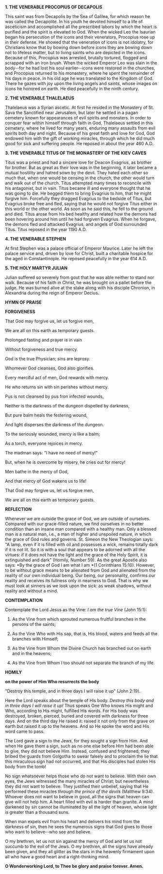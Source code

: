 
**1. THE VENERABLE PROCOPIUS OF DECAPOLIS**

This saint was from Decapolis by the Sea of Galilea, for which reason he was called the Decapolite. In his youth he devoted himself to a life of asceticism and accomplished all the prescribed labors by which the heart is purified and the spirit is elevated to God. When the wicked Leo the Isaurian began his persecution of the icons and their venerators, Procopius rose up in their defense. He showed that the veneration of icons is not idolatry, for Christians know that by bowing down before icons they are bowing down not to lifeless matter, but to living saints who are depicted in the icons. Because of this, Procopius was arrested, brutally tortured, flogged and scrapped with an iron brush. When the wicked Emperor Leo was slain in the body--for he had lost his soul earlier--icons were restored in the churches, and Procopius returned to his monastery, where he spent the remainder of his days in peace. In his old age he was translated to the Kingdom of God. There he gazes with joy upon the living angels and saints, whose images on icons he honored on earth. He died peacefully in the ninth century.

**2. THE VENERABLE THALELAEUS**

Thalelaeus was a Syrian ascetic. At first he resided in the Monastery of St. Sava the Sanctified near Jerusalem, but later he settled in a pagan cemetery known for appearances of evil spirits and monsters. In order to conquer fear within himself through faith in God, Thalelaeus settled in this cemetery, where he lived for many years, enduring many assaults from evil spirits both day and night. Because of his great faith and love for God, God endowed him with the gift of working miracles, through which he did much good for sick and suffering people. He reposed in about the year 460 A.D.

**3. THE VENERABLE TITUS OF THE MONASTERY OF THE KIEV CAVES**

Titus was a priest and had a sincere love for Deacon Evagrius, as brother for brother. But as great as their love was in the beginning, it later became a mutual hostility and hatred sown by the devil. They hated each other so much that, when one would be censing in the church, the other would turn and walk out of the church. Titus attempted many times to reconcile with his antagonist, but in vain. Titus became ill and everyone thought that he was going to die. He begged them to bring Evagrius to him, that he might forgive him. Forcefully they dragged Evagrius to the bedside of Titus, but Evagrius broke free and fled, saying that he would not forgive Titus either in this world or the other world. As soon as he said this, he fell to the ground and died. Titus arose from his bed healthy and related how the demons had been hovering around him until he had forgiven Evagrius. When he forgave, the demons fled and attacked Evagrius, and angels of God surrounded Titus. Titus reposed in the year 1190 A.D.

**4. THE VENERABLE STEPHEN**

At first Stephen was a palace official of Emperor Maurice. Later he left the palace service and, driven by love for Christ, built a charitable hospice for the aged in Constantinople. He reposed peacefully in the year 614 A.D.

**5. THE HOLY MARTYR JULIAN**

Julian suffered so severely from gout that he was able neither to stand nor walk. Because of his faith in Christ, he was brought on a pallet before the judge. He was burned alive at the stake along with his disciple Chronion, in Alexandria during the reign of Emperor Decius.



**HYMN OF PRAISE**

**FORGIVENESS**

That God may forgive us, let us forgive men,

We are all on this earth as temporary guests.

Prolonged fasting and prayer is in vain

Without forgiveness and true mercy.

God is the true Physician; sins are leprosy.

Whomever God cleanses, God also glorifies.

Every merciful act of men, God rewards with mercy.

He who returns sin with sin perishes without mercy.

Pus is not cleansed by pus fron infected wounds,

Neither is the darkness of the dungeon dispelled by darkness,

But pure balm heals the festering wound,

And light disperses the darkness of the dungeon.

To the seriously wounded, mercy is like a balm;

As a torch, everyone rejoices in mercy.

The madman says: "I have no need of mercy!"

But, when he is overcome by misery, he cries out for mercy!

Men bathe in the mercy of God,

And that mercy of God wakens us to life!

That God may forgive us, let us forgive men,

We are all on this earth as temporary guests.



**REFLECTION**

Whenever we are outside the grace of God, we are outside of ourselves. Compared with our grace-filled nature, we find ourselves in no better condition than an insane man compared with a healthy man. Only a blessed man is a natural man, i.e., a man of higher and unspoiled nature, in which the grace of God rules and governs. St. Simeon the New Theologian says: "A lamp, even if it is filled with oil and possesses a wick, remains totally dark if it is not lit. So it is with a soul that appears to be adorned with all the virtues: if it does not have the light and the grace of the Holy Spirit, it is extinguished and dark" (Homily, Number 59). As the great Apostle also says: *By the grace of God I am what I am *(1 Corinthians 15:10). However, to be without grace means to be alienated from God and alienated from the reality of our own individual being. Our being, our personality, confirms our reality and receives its fullness only in nearness to God. That is why we must look at sinners as we look upon the sick: as weak shadows, without reality and without a mind.



**CONTEMPLATION**

Contemplate the Lord Jesus as the Vine: *I am the true Vine* (John 15:1):

1.  As the Vine from which sprouted numerous fruitful branches in the persons of the saints;

1.  As the Vine Who with His sap, that is, His blood, waters and feeds all the branches with Himself;

1.  As the Vine from Whom the Divine Church has branched out on earth and in the heavens;

1.  As the Vine from Whom I too should not separate the branch of my life.



**HOMILY**

**on the power of Him Who resurrects the body**

"Destroy this temple, and in three days I will raise it up" (John 2:19).

Here the Lord speaks about the temple of His body. *Destroy this body and in three days I will raise it up!* Thus speaks One Who knows His might and Who, according to His might, fulfilled His words. For His body was destroyed, broken, pierced, buried and covered with darkness for three days. And on the third day He raised it: raised it not only from the grave on earth but raised it up to the heavens. And so He spoke the word and His word came to pass.

The Lord gave a sign to the Jews, for they sought a sign from Him. And when He gave them a sign, such as no one else before Him had been able to give, they did not believe Him. Instead, confused and frightened, they bribed the guards from Golgotha to swear falsely and to proclaim the lie that this miraculous sign had not occurred, and that His disciples had stolen His body from the tomb!

No sign whatsoever helps those who do not want to believe. With their own eyes, the Jews witnessed the many miracles of Christ; but nevertheless they did not want to believe. They justified their unbelief, saying that He performed these miracles *through the prince of the devils* (Matthew 9:34). Whoever does not want to believe in good, all the signs that heaven can give will not help him. A heart filled with evil is harder than granite. A mind darkened by sin cannot be illuminated by all the light of heaven, whose light is greater than a thousand suns.

When man expels evil from his heart and delivers his mind from the darkness of sin, then he sees the numerous signs that God gives to those who want to believe--who see and believe.

O my brethren, let us not sin against the mercy of God and let us not succumb to the evil of the Jews. O my brethren, all the signs have already been given, and they all glitter as the stars in the heavenly firmament upon all who have a good heart and a right-thinking mind.

**O Wonderworking Lord, to Thee be glory and praise forever. Amen.**

  
